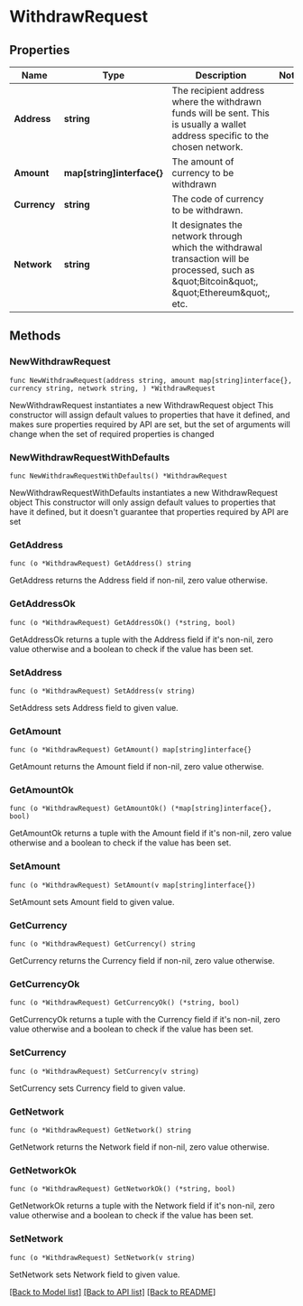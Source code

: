 # WithdrawRequest

## Properties

Name | Type | Description | Notes
------------ | ------------- | ------------- | -------------
**Address** | **string** | The recipient address where the withdrawn funds will be sent. This is usually a wallet address specific to the chosen network. | 
**Amount** | **map[string]interface{}** | The amount of currency to be withdrawn | 
**Currency** | **string** | The code of currency to be withdrawn. | 
**Network** | **string** | It designates the network through which the withdrawal transaction will be processed, such as \&quot;Bitcoin\&quot;, \&quot;Ethereum\&quot;, etc. | 

## Methods

### NewWithdrawRequest

`func NewWithdrawRequest(address string, amount map[string]interface{}, currency string, network string, ) *WithdrawRequest`

NewWithdrawRequest instantiates a new WithdrawRequest object
This constructor will assign default values to properties that have it defined,
and makes sure properties required by API are set, but the set of arguments
will change when the set of required properties is changed

### NewWithdrawRequestWithDefaults

`func NewWithdrawRequestWithDefaults() *WithdrawRequest`

NewWithdrawRequestWithDefaults instantiates a new WithdrawRequest object
This constructor will only assign default values to properties that have it defined,
but it doesn't guarantee that properties required by API are set

### GetAddress

`func (o *WithdrawRequest) GetAddress() string`

GetAddress returns the Address field if non-nil, zero value otherwise.

### GetAddressOk

`func (o *WithdrawRequest) GetAddressOk() (*string, bool)`

GetAddressOk returns a tuple with the Address field if it's non-nil, zero value otherwise
and a boolean to check if the value has been set.

### SetAddress

`func (o *WithdrawRequest) SetAddress(v string)`

SetAddress sets Address field to given value.


### GetAmount

`func (o *WithdrawRequest) GetAmount() map[string]interface{}`

GetAmount returns the Amount field if non-nil, zero value otherwise.

### GetAmountOk

`func (o *WithdrawRequest) GetAmountOk() (*map[string]interface{}, bool)`

GetAmountOk returns a tuple with the Amount field if it's non-nil, zero value otherwise
and a boolean to check if the value has been set.

### SetAmount

`func (o *WithdrawRequest) SetAmount(v map[string]interface{})`

SetAmount sets Amount field to given value.


### GetCurrency

`func (o *WithdrawRequest) GetCurrency() string`

GetCurrency returns the Currency field if non-nil, zero value otherwise.

### GetCurrencyOk

`func (o *WithdrawRequest) GetCurrencyOk() (*string, bool)`

GetCurrencyOk returns a tuple with the Currency field if it's non-nil, zero value otherwise
and a boolean to check if the value has been set.

### SetCurrency

`func (o *WithdrawRequest) SetCurrency(v string)`

SetCurrency sets Currency field to given value.


### GetNetwork

`func (o *WithdrawRequest) GetNetwork() string`

GetNetwork returns the Network field if non-nil, zero value otherwise.

### GetNetworkOk

`func (o *WithdrawRequest) GetNetworkOk() (*string, bool)`

GetNetworkOk returns a tuple with the Network field if it's non-nil, zero value otherwise
and a boolean to check if the value has been set.

### SetNetwork

`func (o *WithdrawRequest) SetNetwork(v string)`

SetNetwork sets Network field to given value.



[[Back to Model list]](../README.md#documentation-for-models) [[Back to API list]](../README.md#documentation-for-api-endpoints) [[Back to README]](../README.md)


